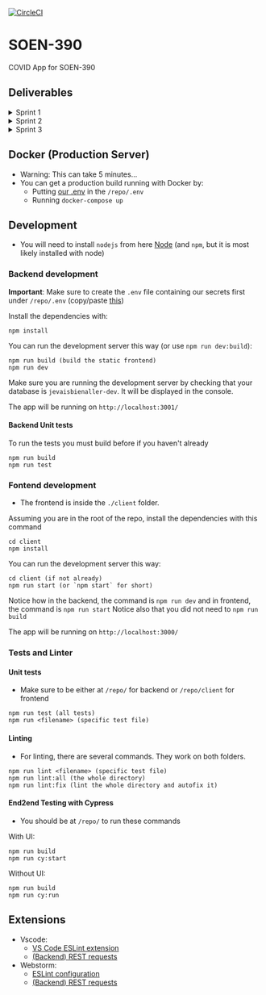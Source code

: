 [![CircleCI](https://circleci.com/gh/SOEN-390-Team-20/Team-20-SOEN-390/tree/main.svg?style=svg)](https://circleci.com/gh/SOEN-390-Team-20/Team-20-SOEN-390/tree/main)

# SOEN-390
COVID App for SOEN-390

## Deliverables

<details>
 <summary>Sprint 1</summary>
 
 * User Stories: [Link](https://docs.google.com/document/d/10e0HZjkWyzlSJokzyg2kVIG6lEmYFzd5JUu7HRchm74/edit?usp=sharing)
 * Release Plan: [Link](https://docs.google.com/spreadsheets/d/1AnwQnLcOWrc7WdgSCdrhiCFdA93MjsrW/edit?usp=sharing&ouid=102135473325782843143&rtpof=true&sd=true)
 * SAD: [Link](https://docs.google.com/document/d/1Ufmfg821g7_rF3dyY5VU9c14m0wEapiFrJ8mhEENNrI/edit?usp=sharing)
 * Risk Assessment: \[[Log](https://drive.google.com/file/d/1kEs8hGzfQoS4M2BgRx-tnM814cgZDpvR/view?usp=sharing)] \[[Plan](https://drive.google.com/file/d/1kEs8hGzfQoS4M2BgRx-tnM814cgZDpvR/view?usp=sharing)]
 * UI prototype: \[[Doc](https://docs.google.com/document/d/1vIKDfNXSNiLRZCsmxhTnLM62R3UDsN8ENk8Hd2ggnEY/edit?usp=sharing)] \[[Figma](https://www.figma.com/file/RnPSGbdIQBEvGQPM6Kxqdv/Wireframes?node-id=2%3A2)]
 * Running Prototype: \[[Frontend](http://ec2-15-223-77-239.ca-central-1.compute.amazonaws.com:3000/)] \[[Backend](http://ec2-15-223-77-239.ca-central-1.compute.amazonaws.com:3001/)]
 * Sprint Retrospective: [Link](https://docs.google.com/document/d/1iTohXd3ckTxBPp3_kZDx-4ve5Yf9xTZEQawz6jqnY2Q/edit?usp=sharing)

</details>

<details>
 <summary>Sprint 2</summary>
 
 * User Stories: [Issues Tag](https://github.com/SOEN-390-Team-20/Team-20-SOEN-390/issues?q=is%3Aopen+is%3Aissue+label%3A%22feature+%3E+user+story%22)
 * Release Plan: [Plan](https://github.com/SOEN-390-Team-20/docs/blob/main/Sprint2/SOEN390_-_Sprint_3_Release_Plan_.png)
 * SAD: [Link](https://docs.google.com/document/d/192XCOswWAeMxMYo81xI_q4zMg4_6cP2jYnHrcfoHVfE/edit?usp=sharing)
 * Risk Assessment: \[[Log](https://drive.google.com/file/d/1h7F6gm-ETIuUhl4x48tY_FcbzE781tns/view?usp=sharing)] \[[Plan](https://drive.google.com/file/d/1H9uhM4CK5ZeQoPCPhT-R25T15cZoLzub/view?usp=sharing)]
 * UI Prototype: \[[Doc](https://docs.google.com/document/d/1AIXJ3E0Vb6Wovg22-LrJ2GNXdQBCJzd8V3u860CvzPc/edit?usp=sharing)]  \[[Figma](https://www.figma.com/file/MDvw0VTmIiFWOpSgTsgFPw/JeVaisBienAller?node-id=0%3A1)]
 * Testing Plan: [Link](https://github.com/SOEN-390-Team-20/docs/blob/main/Sprint2/TestingPlan.md)
 * Running Prototype: [Link](https://jevaisbienaller.herokuapp.com/)
 * Sprint Retrospective: [Link](https://docs.google.com/document/d/1WRL7p0MVQ1aI9DFx9Wx3DCPzE6Ny1W-oIw9Me_cLudc/edit?usp=sharing)
 
</details>

<details>
  <summary>Sprint 3</summary>

 * User Stories: [Issues Tag](https://github.com/SOEN-390-Team-20/Team-20-SOEN-390/issues?q=is%3Aopen+is%3Aissue+label%3A%22feature+%3E+user+story%22)
 * Release Plan: [Plan](https://github.com/SOEN-390-Team-20/docs/blob/main/Sprint3/SOEN390_-_Sprint_4_Release_Plan.png)
 * SAD: [Link](https://docs.google.com/document/d/1z5Zp1h2nGR5YRsJ79_eRrdXYR3Qjq-d1jTJzB77jLn0/edit?usp=sharing)
 * Risk Assessment: \[[Log](https://drive.google.com/file/d/1FaSYLnefWOfhL-vrM0vt_L6hoi-LULyJ/view?usp=sharing)] \[[Plan](https://drive.google.com/file/d/1L_fwWG9uB8ZKOLMHIDcN1LGY8PA7mBK5/view?usp=sharing)]
 * UI Prototype: \[[Doc](https://docs.google.com/document/d/1ioOWWBV1DAAFoo4dNsgcTvcy9aioLAmHEmCJ4JaIENY/edit?usp=sharing)]  \[[Figma](https://www.figma.com/file/MDvw0VTmIiFWOpSgTsgFPw/JeVaisBienAller?node-id=3%3A6)]
 * Testing Plan: [Link](https://github.com/SOEN-390-Team-20/docs/blob/main/Sprint3/TestingPlan.md)
 * Running Prototype: [Link](https://jevaisbienaller.herokuapp.com/)
 * Sprint Retrospective: [Link](https://docs.google.com/document/d/1i4UDUWYD7oHoNKelZ7YdoYK8w0lS7pnr5HOhztf3i-k/edit?usp=sharing)
 
</details>

## Docker (Production Server)
* Warning: This can take 5 minutes...
* You can get a production build running with Docker by:
  * Putting [our .env](https://github.com/SOEN-390-Team-20/.env/blob/main/.env) in the `/repo/.env`
  * Running `docker-compose up`

## Development

* You will need to install `nodejs` from here [Node](https://nodejs.org/en/) (and `npm`, but it is most likely installed with node)

### Backend development

**Important**: Make sure to create the `.env` file containing our secrets first under `/repo/.env` (copy/paste [this](https://github.com/SOEN-390-Team-20/.env/blob/main/.env))

Install the dependencies with:

```
npm install
```

You can run the development server this way (or use `npm run dev:build`):

```
npm run build (build the static frontend)
npm run dev
```

Make sure you are running the development server by checking that your database is `jevaisbienaller-dev`. It will be displayed in the console.

The app will be running on `http://localhost:3001/`

#### Backend Unit tests

To run the tests you must build before if you haven't already

```
npm run build
npm run test
```

### Fontend development


* The frontend is inside the `./client` folder.

Assuming you are in the root of the repo, install the dependencies with this command

```
cd client
npm install
```

You can run the development server this way:

```
cd client (if not already)
npm run start (or `npm start` for short)
```

Notice how in the backend, the command is `npm run dev` and in frontend, the command is `npm run start`
Notice also that you did not need to `npm run build`

The app will be running on `http://localhost:3000/`

### Tests and Linter

#### Unit tests

* Make sure to be either at `/repo/` for backend or `/repo/client` for frontend

```
npm run test (all tests)
npm run <filename> (specific test file)
```

#### Linting

* For linting, there are several commands. They work on both folders.
```
npm run lint <filename> (specific test file)
npm run lint:all (the whole directory)
npm run lint:fix (lint the whole directory and autofix it)
```

#### End2end Testing with Cypress

* You should be at `/repo/` to run these commands

With UI:
```
npm run build
npm run cy:start
```

Without UI:
```
npm run build
npm run cy:run
```

## Extensions
* Vscode:
  * [VS Code ESLint extension](https://marketplace.visualstudio.com/items?itemName=dbaeumer.vscode-eslint)
  * [(Backend) REST requests](https://marketplace.visualstudio.com/items?itemName=humao.rest-client)
* Webstorm:
  * [ESLint configuration](https://www.jetbrains.com/help/webstorm/eslint.html)
  * [(Backend) REST requests](https://www.jetbrains.com/help/webstorm/http-client-in-product-code-editor.html#composing-http-requests)
